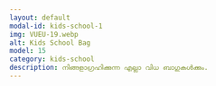 ```yaml
---
layout: default
modal-id: kids-school-1
img: VUEU-19.webp
alt: Kids School Bag
model: 15
category: kids-school
description: നിങ്ങളാഗ്രഹിക്കുന്ന എല്ലാ വിധ ബാഗുകൾക്കും.
---
```

